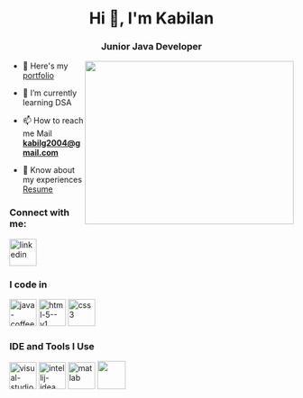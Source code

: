 <h1 align="center">Hi 👋, I'm Kabilan </h1>
<h3 align="center">Junior Java Developer </h3>
<img align="right" width="370" height="290" src="https://camo.githubusercontent.com/2366b34bb903c09617990fb5fff4622f3e941349e846ddb7e73df872a9d21233/68747470733a2f2f63646e2e6472696262626c652e636f6d2f75736572732f3733303730332f73637265656e73686f74732f363538313234332f6176656e746f2e676966">

- 🔭 Here's my [portfolio](https://theperfectone.netlify.app/)
  
- 🌱 I’m currently learning DSA 

- 📫 How to reach me Mail **kabilg2004@gmail.com**

- 📄 Know about my experiences [Resume](https://drive.google.com/file/d/1FK-0JHusTMwNoJ4WRZAuikZ4OswgHkEV/view?usp=sharing)

<h3 align="left">Connect with me:</h3>
<p align="left">
<a href="https://www.linkedin.com/in/kabilang2004/" target="blank"><img align="center" src="https://img.icons8.com/color/48/linkedin.png" alt="linkedin"  height="48" width="48" /></a>

### I code in
<img width="48" height="48" src="https://img.icons8.com/color/48/java-coffee-cup-logo--v1.png" alt="java-coffee-cup-logo--v1"/>  <img width="48" height="48" src="https://img.icons8.com/color/48/html-5--v1.png" alt="html-5--v1"/>  <img width="48" height="48" src="https://img.icons8.com/color/48/css3.png" alt="css3"/>

### IDE and Tools I Use
<img width="48" height="48" src="https://img.icons8.com/fluency/48/visual-studio-code-2019.png" alt="visual-studio-code-2019"/>   <img width="48" height="48" src="https://img.icons8.com/fluency/48/intellij-idea.png" alt="intellij-idea"/>  <img width="48" height="48" src="https://img.icons8.com/fluency/48/matlab.png" alt="matlab"/>  <img height="50" src="https://img.shields.io/badge/Netlify-00C7B7?style=for-the-badge&logo=netlify&logoColor=white"/>
 
